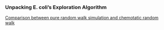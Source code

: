### Unpacking E. coli’s Exploration Algorithm ###

[Comparison between pure random walk simulation and chemotatic random walk ](https://github.com/benigmatic/Biological-modeling/blob/main/E.coli's%20exploration%20algorithm/chemotaxis_compare.ipynb) <br>
